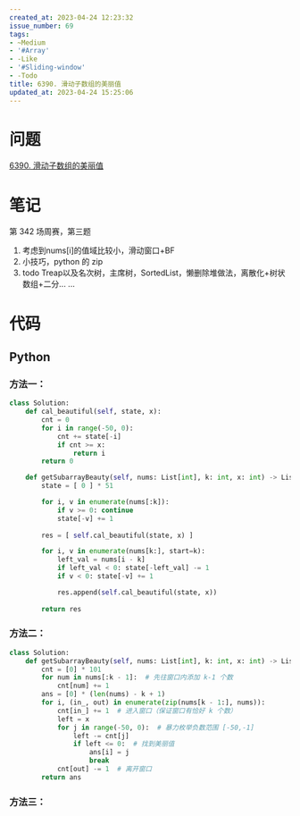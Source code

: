 ```yaml
---
created_at: 2023-04-24 12:23:32
issue_number: 69
tags:
- ~Medium
- '#Array'
- -Like
- '#Sliding-window'
- -Todo
title: 6390. 滑动子数组的美丽值
updated_at: 2023-04-24 15:25:06
---
```


# 问题

[6390. 滑动子数组的美丽值](https://leetcode.cn/problems/sliding-subarray-beauty/)

# 笔记

第 342 场周赛，第三题

1. 考虑到nums[i]的值域比较小，滑动窗口+BF
2. 小技巧，python 的 zip
3. todo Treap以及名次树，主席树，SortedList，懒删除堆做法，离散化+树状数组+二分... ...

# 代码

## Python

### 方法一：

```python
class Solution:
    def cal_beautiful(self, state, x):
        cnt = 0
        for i in range(-50, 0):
            cnt += state[-i]
            if cnt >= x:
                return i
        return 0

    def getSubarrayBeauty(self, nums: List[int], k: int, x: int) -> List[int]:
        state = [ 0 ] * 51

        for i, v in enumerate(nums[:k]):
            if v >= 0: continue
            state[-v] += 1
        
        res = [ self.cal_beautiful(state, x) ]

        for i, v in enumerate(nums[k:], start=k):
            left_val = nums[i - k]
            if left_val < 0: state[-left_val] -= 1
            if v < 0: state[-v] += 1

            res.append(self.cal_beautiful(state, x))
        
        return res
```

### 方法二：

```python
class Solution:
    def getSubarrayBeauty(self, nums: List[int], k: int, x: int) -> List[int]:
        cnt = [0] * 101
        for num in nums[:k - 1]:  # 先往窗口内添加 k-1 个数
            cnt[num] += 1
        ans = [0] * (len(nums) - k + 1)
        for i, (in_, out) in enumerate(zip(nums[k - 1:], nums)):
            cnt[in_] += 1  # 进入窗口（保证窗口有恰好 k 个数）
            left = x
            for j in range(-50, 0):  # 暴力枚举负数范围 [-50,-1]
                left -= cnt[j]
                if left <= 0:  # 找到美丽值
                    ans[i] = j
                    break
            cnt[out] -= 1  # 离开窗口
        return ans
```

### 方法三：

```python

```
